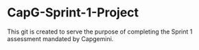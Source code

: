 # CapG-Sprint-1-Project
This git is created to serve the purpose of completing the Sprint 1 assessment mandated by Capgemini.
